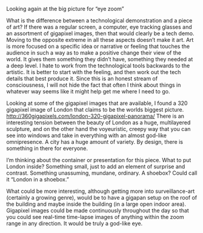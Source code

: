 Looking again at the big picture for “eye zoom”

What is the difference between a technological demonstration and a piece of art?
If there was a regular screen, a computer, eye tracking glasses and an assortment of gigapixel images, then that would clearly be a tech demo.  Moving to the opposite extreme in all these aspects doesn’t make it art.  Art is more focused on a specific idea or narrative or feeling that touches the audience in such a way as to make a positive change their view of the world.  It gives them something they didn’t have, something they needed at a deep level.  I hate to work from the technological tools backwards to the artistic.   It is better to start with the feeling, and then work out the tech details that best produce it.  Since this is an honest stream of consciousness, I will not hide the fact that often I think about things in whatever way seems like it might help get me where I need to go. 

Looking at some of the gigapixel images that are available, I found a 320 gigapixel image of London that claims to be the worlds biggest picture.  http://360gigapixels.com/london-320-gigapixel-panorama/
There is an interesting tension between the beauty of London as a huge, multilayered sculpture, and on the other hand the voyeuristic, creepy way that you can see into windows and take in everything with an almost god-like omnipresence.   A city has a huge amount of variety.  By design, there is something in there for everyone.  

I’m thinking about the container or presentation for this piece.  What to put London inside?  Something small, just to add an element of surprise and contrast.  Something unassuming, mundane, ordinary.  A shoebox?  Could call it “London in a shoebox.”  

What could be more interesting, although getting more into surveillance-art  (certainly a growing genre), would be to have a gigapan setup on the roof of the building and maybe inside the building (in a large open indoor area).  Gigapixel images could be made continuously throughout the day so that you could see real-time time-lapse images of anything within the zoom range in any direction.  It would be truly a god-like eye.



